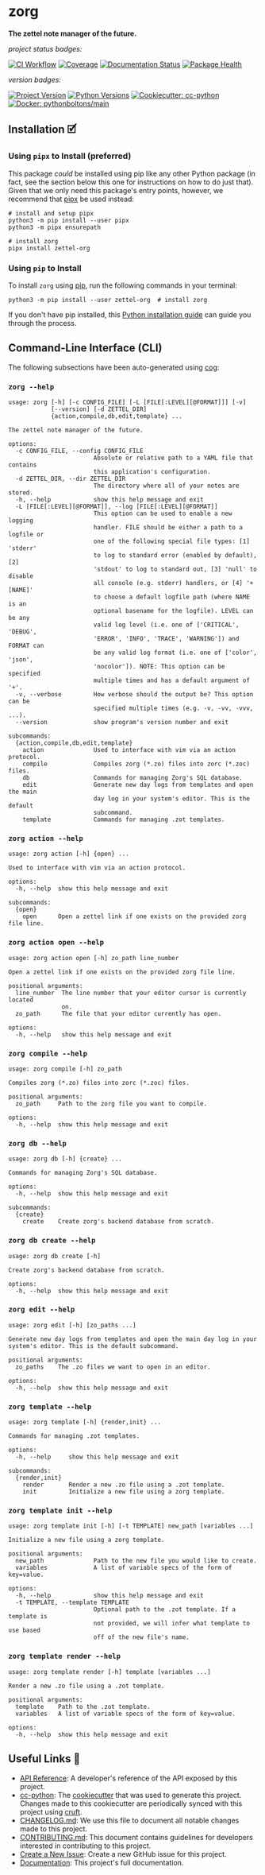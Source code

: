 # zorg

**The zettel note manager of the future.**

_project status badges:_

[![CI Workflow](https://github.com/bbugyi200/zorg/actions/workflows/ci.yml/badge.svg)](https://github.com/bbugyi200/zorg/actions/workflows/ci.yml)
[![Coverage](https://codecov.io/gh/bbugyi200/zorg/branch/master/graph/badge.svg)](https://codecov.io/gh/bbugyi200/zorg)
[![Documentation Status](https://readthedocs.org/projects/zettel-org/badge/?version=latest)](https://zettel-org.readthedocs.io/en/latest/?badge=latest)
[![Package Health](https://snyk.io/advisor/python/zettel-org/badge.svg)](https://snyk.io/advisor/python/zettel-org)

_version badges:_

[![Project Version](https://img.shields.io/pypi/v/zettel-org)](https://pypi.org/project/zettel-org/)
[![Python Versions](https://img.shields.io/pypi/pyversions/zettel-org)](https://pypi.org/project/zettel-org/)
[![Cookiecutter: cc-python](https://img.shields.io/static/v1?label=cc-python&message=2024.01.16-4&color=d4aa00&logo=cookiecutter&logoColor=d4aa00)](https://github.com/python-boltons/cc-python)
[![Docker: pythonboltons/main](https://img.shields.io/static/v1?label=pythonboltons%20%2F%20main&message=2024.01.16&color=8ec4ad&logo=docker&logoColor=8ec4ad)](https://github.com/python-boltons/docker-python)


## Installation 🗹

### Using `pipx` to Install (preferred)

This package _could_ be installed using pip like any other Python package (in
fact, see the section below this one for instructions on how to do just that).
Given that we only need this package's entry points, however, we recommend that
[pipx][11] be used instead:

```shell
# install and setup pipx
python3 -m pip install --user pipx
python3 -m pipx ensurepath

# install zorg
pipx install zettel-org
```

### Using `pip` to Install

To install `zorg` using [pip][9], run the following
commands in your terminal:

``` shell
python3 -m pip install --user zettel-org  # install zorg
```

If you don't have pip installed, this [Python installation guide][10] can guide
you through the process.


## Command-Line Interface (CLI)

The following subsections have been auto-generated using [cog][14]:

### `zorg --help`

<!-- [[[[[kooky.cog
import subprocess

popen = subprocess.Popen(["zorg", "--help"], stdout=subprocess.PIPE)
stdout, _ = popen.communicate()
print("```", stdout.decode().strip(), "```", sep="\n")

for cmd in ['action', 'action open', 'compile', 'db', 'db create', 'edit', 'template', 'template init', 'template render']:
    popen = subprocess.Popen(["zorg"] + cmd.split() + ["--help"], stdout=subprocess.PIPE)
    stdout, _ = popen.communicate()
    print(f"\n### `zorg {cmd} --help`\n")
    print("```", stdout.decode().strip(), "```", sep="\n")
]]]]] -->
```
usage: zorg [-h] [-c CONFIG_FILE] [-L [FILE[:LEVEL][@FORMAT]]] [-v]
            [--version] [-d ZETTEL_DIR]
            {action,compile,db,edit,template} ...

The zettel note manager of the future.

options:
  -c CONFIG_FILE, --config CONFIG_FILE
                        Absolute or relative path to a YAML file that contains
                        this application's configuration.
  -d ZETTEL_DIR, --dir ZETTEL_DIR
                        The directory where all of your notes are stored.
  -h, --help            show this help message and exit
  -L [FILE[:LEVEL][@FORMAT]], --log [FILE[:LEVEL][@FORMAT]]
                        This option can be used to enable a new logging
                        handler. FILE should be either a path to a logfile or
                        one of the following special file types: [1] 'stderr'
                        to log to standard error (enabled by default), [2]
                        'stdout' to log to standard out, [3] 'null' to disable
                        all console (e.g. stderr) handlers, or [4] '+[NAME]'
                        to choose a default logfile path (where NAME is an
                        optional basename for the logfile). LEVEL can be any
                        valid log level (i.e. one of ['CRITICAL', 'DEBUG',
                        'ERROR', 'INFO', 'TRACE', 'WARNING']) and FORMAT can
                        be any valid log format (i.e. one of ['color', 'json',
                        'nocolor']). NOTE: This option can be specified
                        multiple times and has a default argument of '+'.
  -v, --verbose         How verbose should the output be? This option can be
                        specified multiple times (e.g. -v, -vv, -vvv, ...).
  --version             show program's version number and exit

subcommands:
  {action,compile,db,edit,template}
    action              Used to interface with vim via an action protocol.
    compile             Compiles zorg (*.zo) files into zorc (*.zoc) files.
    db                  Commands for managing Zorg's SQL database.
    edit                Generate new day logs from templates and open the main
                        day log in your system's editor. This is the default
                        subcommand.
    template            Commands for managing .zot templates.
```

### `zorg action --help`

```
usage: zorg action [-h] {open} ...

Used to interface with vim via an action protocol.

options:
  -h, --help  show this help message and exit

subcommands:
  {open}
    open      Open a zettel link if one exists on the provided zorg file line.
```

### `zorg action open --help`

```
usage: zorg action open [-h] zo_path line_number

Open a zettel link if one exists on the provided zorg file line.

positional arguments:
  line_number  The line number that your editor cursor is currently located
               on.
  zo_path      The file that your editor currently has open.

options:
  -h, --help   show this help message and exit
```

### `zorg compile --help`

```
usage: zorg compile [-h] zo_path

Compiles zorg (*.zo) files into zorc (*.zoc) files.

positional arguments:
  zo_path     Path to the zorg file you want to compile.

options:
  -h, --help  show this help message and exit
```

### `zorg db --help`

```
usage: zorg db [-h] {create} ...

Commands for managing Zorg's SQL database.

options:
  -h, --help  show this help message and exit

subcommands:
  {create}
    create    Create zorg's backend database from scratch.
```

### `zorg db create --help`

```
usage: zorg db create [-h]

Create zorg's backend database from scratch.

options:
  -h, --help  show this help message and exit
```

### `zorg edit --help`

```
usage: zorg edit [-h] [zo_paths ...]

Generate new day logs from templates and open the main day log in your system's editor. This is the default subcommand.

positional arguments:
  zo_paths    The .zo files we want to open in an editor.

options:
  -h, --help  show this help message and exit
```

### `zorg template --help`

```
usage: zorg template [-h] {render,init} ...

Commands for managing .zot templates.

options:
  -h, --help     show this help message and exit

subcommands:
  {render,init}
    render       Render a new .zo file using a .zot template.
    init         Initialize a new file using a zorg template.
```

### `zorg template init --help`

```
usage: zorg template init [-h] [-t TEMPLATE] new_path [variables ...]

Initialize a new file using a zorg template.

positional arguments:
  new_path              Path to the new file you would like to create.
  variables             A list of variable specs of the form of key=value.

options:
  -h, --help            show this help message and exit
  -t TEMPLATE, --template TEMPLATE
                        Optional path to the .zot template. If a template is
                        not provided, we will infer what template to use based
                        off of the new file's name.
```

### `zorg template render --help`

```
usage: zorg template render [-h] template [variables ...]

Render a new .zo file using a .zot template.

positional arguments:
  template    Path to the .zot template.
  variables   A list of variable specs of the form of key=value.

options:
  -h, --help  show this help message and exit
```
<!-- [[[[[end]]]]] -->

<!-- [[[[[kooky.cog
from pathlib import Path

lines = Path("./docs/design/design.md").read_text().split("\n")
if any(L.strip() for L in lines):
    fixed_lines = [L.replace("(.", "(./docs/design") if L.startswith("![") else L for L in lines]
    print("## Design Diagrams\n")
    print("\n".join(fixed_lines))
]]]]] -->
<!-- [[[[[end]]]]] -->


## Useful Links 🔗

* [API Reference][3]: A developer's reference of the API exposed by this
  project.
* [cc-python][4]: The [cookiecutter][5] that was used to generate this project.
  Changes made to this cookiecutter are periodically synced with this project
  using [cruft][12].
* [CHANGELOG.md][2]: We use this file to document all notable changes made to
  this project.
* [CONTRIBUTING.md][7]: This document contains guidelines for developers
  interested in contributing to this project.
* [Create a New Issue][13]: Create a new GitHub issue for this project.
* [Documentation][1]: This project's full documentation.


[1]: https://zettel-org.readthedocs.io/en/latest
[2]: https://github.com/bbugyi200/zorg/blob/master/CHANGELOG.md
[3]: https://zettel-org.readthedocs.io/en/latest/modules.html
[4]: https://github.com/python-boltons/cc-python
[5]: https://github.com/cookiecutter/cookiecutter
[6]: https://docs.readthedocs.io/en/stable/
[7]: https://github.com/bbugyi200/zorg/blob/master/CONTRIBUTING.md
[8]: https://github.com/bbugyi200/zorg
[9]: https://pip.pypa.io
[10]: http://docs.python-guide.org/en/latest/starting/installation/
[11]: https://github.com/pypa/pipx
[12]: https://github.com/cruft/cruft
[13]: https://github.com/bbugyi200/zorg/issues/new/choose
[14]: https://pypi.org/project/cogapp/

